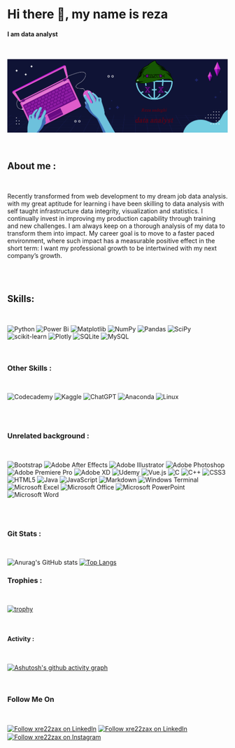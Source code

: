 # Hi there 👋, my name is reza
#### I am data analyst 

</br>

![I am data analyst](https://github.com/xre22zax/xre22zax/blob/main/xre22zax-banner.png)

</br>

## About me :

</br>

Recently transformed from web development to my dream job data analysis. with my great aptitude for learning i have been skilling to data analysis with self taught infrastructure data integrity, visualization and statistics.
I continually invest in improving my production capability through training and new challenges. I am always keep on a thorough analysis of my data to transform them into impact. 
My career goal is to move to a faster paced environment, where such impact has a measurable positive effect in the short term: I want my professional growth to be intertwined with my next company’s growth.

</br>
</br>

## Skills: 

</br>


![Python](https://img.shields.io/badge/python-3670A0?style=for-the-badge&logo=python&logoColor=ffdd54)
![Power Bi](https://img.shields.io/badge/power_bi-F2C811?style=for-the-badge&logo=powerbi&logoColor=black)
![Matplotlib](https://img.shields.io/badge/Matplotlib-%23ffffff.svg?style=for-the-badge&logo=Matplotlib&logoColor=black)
![NumPy](https://img.shields.io/badge/numpy-%23013243.svg?style=for-the-badge&logo=numpy&logoColor=white)
![Pandas](https://img.shields.io/badge/pandas-%23150458.svg?style=for-the-badge&logo=pandas&logoColor=white)
![SciPy](https://img.shields.io/badge/SciPy-%230C55A5.svg?style=for-the-badge&logo=scipy&logoColor=%white)
![scikit-learn](https://img.shields.io/badge/scikit--learn-%23F7931E.svg?style=for-the-badge&logo=scikit-learn&logoColor=white)
![Plotly](https://img.shields.io/badge/Plotly-%233F4F75.svg?style=for-the-badge&logo=plotly&logoColor=white)
![SQLite](https://img.shields.io/badge/sqlite-%2307405e.svg?style=for-the-badge&logo=sqlite&logoColor=white)
![MySQL](https://img.shields.io/badge/mysql-%2300f.svg?style=for-the-badge&logo=mysql&logoColor=white)


</br>

### Other Skills :

</br>

![Codecademy](https://img.shields.io/badge/Codecademy-FFF0E5?style=for-the-badge&logo=codecademy&logoColor=1F243A)
![Kaggle](https://img.shields.io/badge/Kaggle-035a7d?style=for-the-badge&logo=kaggle&logoColor=white)
![ChatGPT](https://img.shields.io/badge/chatGPT-74aa9c?style=for-the-badge&logo=openai&logoColor=white)
![Anaconda](https://img.shields.io/badge/Anaconda-%2344A833.svg?style=for-the-badge&logo=anaconda&logoColor=white)
![Linux](https://img.shields.io/badge/Linux-FCC624?style=for-the-badge&logo=linux&logoColor=black)

</br>
</br>

### Unrelated background :

</br>

![Bootstrap](https://img.shields.io/badge/bootstrap-%238511FA.svg?style=for-the-badge&logo=bootstrap&logoColor=white)
![Adobe After Effects](https://img.shields.io/badge/Adobe%20After%20Effects-9999FF.svg?style=for-the-badge&logo=Adobe%20After%20Effects&logoColor=white)
![Adobe Illustrator](https://img.shields.io/badge/adobe%20illustrator-%23FF9A00.svg?style=for-the-badge&logo=adobe%20illustrator&logoColor=white)
![Adobe Photoshop](https://img.shields.io/badge/adobe%20photoshop-%2331A8FF.svg?style=for-the-badge&logo=adobe%20photoshop&logoColor=white)
![Adobe Premiere Pro](https://img.shields.io/badge/Adobe%20Premiere%20Pro-9999FF.svg?style=for-the-badge&logo=Adobe%20Premiere%20Pro&logoColor=white)
![Adobe XD](https://img.shields.io/badge/Adobe%20XD-470137?style=for-the-badge&logo=Adobe%20XD&logoColor=#FF61F6)
![Udemy](https://img.shields.io/badge/Udemy-A435F0?style=for-the-badge&logo=Udemy&logoColor=white)
![Vue.js](https://img.shields.io/badge/vuejs-%2335495e.svg?style=for-the-badge&logo=vuedotjs&logoColor=%234FC08D)
![C](https://img.shields.io/badge/c-%2300599C.svg?style=for-the-badge&logo=c&logoColor=white)
![C++](https://img.shields.io/badge/c++-%2300599C.svg?style=for-the-badge&logo=c%2B%2B&logoColor=white)
![CSS3](https://img.shields.io/badge/css3-%231572B6.svg?style=for-the-badge&logo=css3&logoColor=white)
![HTML5](https://img.shields.io/badge/html5-%23E34F26.svg?style=for-the-badge&logo=html5&logoColor=white)
![Java](https://img.shields.io/badge/java-%23ED8B00.svg?style=for-the-badge&logo=openjdk&logoColor=white)
![JavaScript](https://img.shields.io/badge/javascript-%23323330.svg?style=for-the-badge&logo=javascript&logoColor=%23F7DF1E)
![Markdown](https://img.shields.io/badge/markdown-%23000000.svg?style=for-the-badge&logo=markdown&logoColor=white)
![Windows Terminal](https://img.shields.io/badge/Windows%20Terminal-%234D4D4D.svg?style=for-the-badge&logo=windows-terminal&logoColor=white)
![Microsoft Excel](https://img.shields.io/badge/Microsoft_Excel-217346?style=for-the-badge&logo=microsoft-excel&logoColor=white)
![Microsoft Office](https://img.shields.io/badge/Microsoft_Office-D83B01?style=for-the-badge&logo=microsoft-office&logoColor=white)
![Microsoft PowerPoint](https://img.shields.io/badge/Microsoft_PowerPoint-B7472A?style=for-the-badge&logo=microsoft-powerpoint&logoColor=white)
![Microsoft Word](https://img.shields.io/badge/Microsoft_Word-2B579A?style=for-the-badge&logo=microsoft-word&logoColor=white)

</br>
</br>

### Git Stats :

</br>

![Anurag's GitHub stats](https://github-readme-stats.vercel.app/api?username=xre22zax&show_icons=true&theme=tokyonight)
[![Top Langs](https://github-readme-stats.vercel.app/api/top-langs/?username=xre22zax&layout=donut)](https://github.com/anuraghazra/github-readme-stats)


### Trophies :
</br>

[![trophy](https://github-profile-trophy.vercel.app/?username=xre22zax&theme=onestar)](https://github.com/ryo-ma/github-profile-trophy)

</br>



#### Activity :

</br>

[![Ashutosh's github activity graph](https://github-readme-activity-graph.vercel.app/graph?username=xre22zax&theme=tokyo-night)](https://github.com/ashutosh00710/github-readme-activity-graph)


</br>

### Follow Me On

</br>

[<img src="https://raw.githubusercontent.com/Raymo111/Raymo111/master/socials/linkedin.png" height="85em" align="center" alt="Follow xre22zax on LinkedIn" title="Follow xre22zax on LinkedIn"/>](https://www.linkedin.com/in/mohammad-reza-sadeghi-075b39276/)
[<img src='https://cdn.jsdelivr.net/npm/simple-icons@3.0.1/icons/github.svg' height="85em" align="center" alt="Follow xre22zax on LinkedIn" title="Follow xre22zax on Github"/>](https://github.com/https://github.com/xre22zax/) 
[<img src="https://raw.githubusercontent.com/Raymo111/Raymo111/master/socials/instagram.svg" height="85em" align="center" alt="Follow xre22zax on Instagram" title="Follow xre22zax on Instagram"/>](https://www.instagram.com/https://www.instagram.com/_xre22zax//) 


